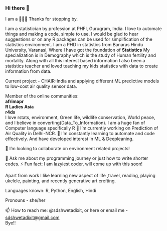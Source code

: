 ### Hi there 👋
I am a 👩🏽‍💻 Thanks for stopping by.

I am a statistician by profession at PHFI, Gurugram, India. I love to automate things and making a code, simple to use. I would be glad to hear suggestions or on any R packages can be used for simplification of the statistics environment. I am a PHD in statistics from Banaras Hindu University, Varanasi, Where I have got the foundation of **Statistics** My specialization is in Demography which is the study of Human fertility and mortality. Along with all this interest based information I also been a statistics teacher and loved teaching my kids statistics with data to create information from data.

Current project - CHAIR-India and applying different ML predictive models to low-cost air quality sensor data.

Member of the online communities: \
**afrimapr** \
**R Ladies Asia** \
**r4ds** \
I love rstats, environment, Green life, wildlife conservation, World peace, and I believe in converting(Data_To_Information). I am a huge fan of Computer language specifically R
🔭 I’m currently working on Prediction of Air Quality in Delhi-NCR. 🌱 I’m constantly learning to automate and code effectively. And have developed interest in ML & Deepleaning.

👯 I’m looking to collaborate on environment related projects!

💬 Ask me about my programming journey or just how to write shorter codes. ⚡ Fun fact: I am lazyiest coder, will come up with this soon!

Apart from work I like learning new aspect of life ,travel, reading, playing ukelele, painting, and recently generative art crefting.

Languages known: R, Python, English, Hindi

Pronouns - she/her

📫 How to reach me: @sdshwetadixit, or here or email me - sdshwetadixit@gmail.com \
Bye!!

